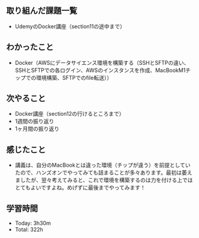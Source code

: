 ## 取り組んだ課題一覧
- UdemyのDocker講座（section11の途中まで）
## わかったこと
- Docker（AWSにデータサイエンス環境を構築する（SSHとSFTPの違い、SSHとSFTPでの各ログイン、AWSのインスタンスを作成、MacBookM1チップでの環境構築、SFTPでのfile転送））
## 次やること
- Docker講座（section12の行けるところまで）
- 1週間の振り返り
- 1ヶ月間の振り返り
## 感じたこと
- 講義は、自分のMacBookとは違った環境（チップが違う）を前提としていたので、ハンズオンでやってみても詰まることが多々あります。最初は萎えましたが、翌々考えてみると、これで環境を構築するのは力を付ける上ではとてもよいですよね。めげずに最後までやってみます！
## 学習時間
- Today: 3h30m
- Total: 322h
